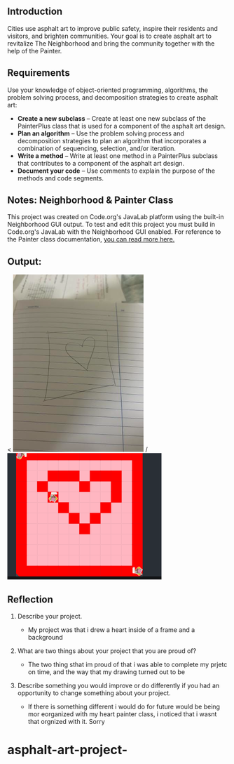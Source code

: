 ## Introduction

Cities use asphalt art to improve public safety, inspire their residents and visitors, and brighten communities. Your goal is to create asphalt art to revitalize The Neighborhood and bring the community together with the help of the Painter.

## Requirements

Use your knowledge of object-oriented programming, algorithms, the problem solving process, and decomposition strategies to create asphalt art:
- **Create a new subclass** – Create at least one new subclass of the PainterPlus class that is used for a component of the asphalt art design.
- **Plan an algorithm** – Use the problem solving process and decomposition strategies to plan an algorithm that incorporates a combination of sequencing, selection, and/or iteration.
- **Write a method** – Write at least one method in a PainterPlus subclass that contributes to a component of the asphalt art design.
- **Document your code** – Use comments to explain the purpose of the methods and code segments.

## Notes: Neighborhood & Painter Class

This project was created on Code.org's JavaLab platform using the built-in Neighborhood GUI output. To test and edit this project you must build in Code.org's JavaLab with the Neighborhood GUI enabled. For reference to the Painter class documentation, [you can read more here.](https://studio.code.org/docs/ide/javalab/classes/Painter)

## Output:

< ![alt text](<Screenshot 2025-09-18 11.43.35 PM.png>) / ![alt text](<Screenshot 2025-09-18 11.41.53 PM.png>)

## Reflection

1. Describe your project.

   - My project was that i drew a heart inside of a frame and a background

2. What are two things about your project that you are proud of?

   - The two thing sthat im proud of that i was able to complete my prjetc on time, and the way that my drawing turned out to be

3. Describe something you would improve or do differently if you had an opportunity to change something about your project.

   - If there is something different i would do for future would be being mor eorganized with my heart painter class, i noticed that i wasnt that orgnized with it. Sorry 
# asphalt-art-project-